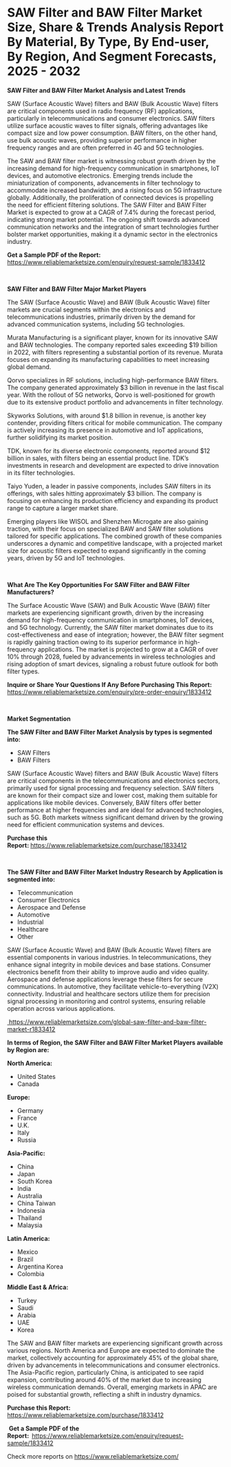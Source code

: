 <p><h1>SAW Filter and BAW Filter Market Size, Share & Trends Analysis Report By Material, By Type, By End-user, By Region, And Segment Forecasts, 2025 - 2032</h1></p><p><strong>SAW Filter and BAW Filter Market Analysis and Latest Trends</strong></p>
<p><p>SAW (Surface Acoustic Wave) filters and BAW (Bulk Acoustic Wave) filters are critical components used in radio frequency (RF) applications, particularly in telecommunications and consumer electronics. SAW filters utilize surface acoustic waves to filter signals, offering advantages like compact size and low power consumption. BAW filters, on the other hand, use bulk acoustic waves, providing superior performance in higher frequency ranges and are often preferred in 4G and 5G technologies.</p><p>The SAW and BAW filter market is witnessing robust growth driven by the increasing demand for high-frequency communication in smartphones, IoT devices, and automotive electronics. Emerging trends include the miniaturization of components, advancements in filter technology to accommodate increased bandwidth, and a rising focus on 5G infrastructure globally. Additionally, the proliferation of connected devices is propelling the need for efficient filtering solutions. The SAW Filter and BAW Filter Market is expected to grow at a CAGR of 7.4% during the forecast period, indicating strong market potential. The ongoing shift towards advanced communication networks and the integration of smart technologies further bolster market opportunities, making it a dynamic sector in the electronics industry.</p></p>
<p><strong>Get a Sample PDF of the Report:&nbsp;</strong> <a href="https://www.reliablemarketsize.com/enquiry/request-sample/1833412?utm_campaign=2337&utm_medium=2&utm_source=Github&utm_content=ia&utm_term=26032025&utm_id=saw-filter-and-baw-filter">https://www.reliablemarketsize.com/enquiry/request-sample/1833412</a></p>
<p>&nbsp;</p>
<p><strong>SAW Filter and BAW Filter Major Market Players</strong></p>
<p><p>The SAW (Surface Acoustic Wave) and BAW (Bulk Acoustic Wave) filter markets are crucial segments within the electronics and telecommunications industries, primarily driven by the demand for advanced communication systems, including 5G technologies.</p><p>Murata Manufacturing is a significant player, known for its innovative SAW and BAW technologies. The company reported sales exceeding $19 billion in 2022, with filters representing a substantial portion of its revenue. Murata focuses on expanding its manufacturing capabilities to meet increasing global demand.</p><p>Qorvo specializes in RF solutions, including high-performance BAW filters. The company generated approximately $3 billion in revenue in the last fiscal year. With the rollout of 5G networks, Qorvo is well-positioned for growth due to its extensive product portfolio and advancements in filter technology.</p><p>Skyworks Solutions, with around $1.8 billion in revenue, is another key contender, providing filters critical for mobile communication. The company is actively increasing its presence in automotive and IoT applications, further solidifying its market position.</p><p>TDK, known for its diverse electronic components, reported around $12 billion in sales, with filters being an essential product line. TDK’s investments in research and development are expected to drive innovation in its filter technologies.</p><p>Taiyo Yuden, a leader in passive components, includes SAW filters in its offerings, with sales hitting approximately $3 billion. The company is focusing on enhancing its production efficiency and expanding its product range to capture a larger market share.</p><p>Emerging players like WISOL and Shenzhen Microgate are also gaining traction, with their focus on specialized BAW and SAW filter solutions tailored for specific applications. The combined growth of these companies underscores a dynamic and competitive landscape, with a projected market size for acoustic filters expected to expand significantly in the coming years, driven by 5G and IoT technologies.</p></p>
<p>&nbsp;</p>
<p><strong>What Are The Key Opportunities For SAW Filter and BAW Filter Manufacturers?</strong></p>
<p><p>The Surface Acoustic Wave (SAW) and Bulk Acoustic Wave (BAW) filter markets are experiencing significant growth, driven by the increasing demand for high-frequency communication in smartphones, IoT devices, and 5G technology. Currently, the SAW filter market dominates due to its cost-effectiveness and ease of integration; however, the BAW filter segment is rapidly gaining traction owing to its superior performance in high-frequency applications. The market is projected to grow at a CAGR of over 10% through 2028, fueled by advancements in wireless technologies and rising adoption of smart devices, signaling a robust future outlook for both filter types.</p></p>
<p><strong>Inquire or Share Your Questions If Any Before Purchasing This Report:</strong> <a href="https://www.reliablemarketsize.com/enquiry/pre-order-enquiry/1833412?utm_campaign=2337&utm_medium=2&utm_source=Github&utm_content=ia&utm_term=26032025&utm_id=saw-filter-and-baw-filter">https://www.reliablemarketsize.com/enquiry/pre-order-enquiry/1833412</a></p>
<p>&nbsp;</p>
<p><strong>Market Segmentation</strong></p>
<p><strong>The SAW Filter and BAW Filter Market Analysis by types is segmented into:</strong></p>
<p><ul><li>SAW Filters</li><li>BAW Filters</li></ul></p>
<p><p>SAW (Surface Acoustic Wave) filters and BAW (Bulk Acoustic Wave) filters are critical components in the telecommunications and electronics sectors, primarily used for signal processing and frequency selection. SAW filters are known for their compact size and lower cost, making them suitable for applications like mobile devices. Conversely, BAW filters offer better performance at higher frequencies and are ideal for advanced technologies, such as 5G. Both markets witness significant demand driven by the growing need for efficient communication systems and devices.</p></p>
<p><strong>Purchase this Report:&nbsp;</strong><a href="https://www.reliablemarketsize.com/purchase/1833412?utm_campaign=2337&utm_medium=2&utm_source=Github&utm_content=ia&utm_term=26032025&utm_id=saw-filter-and-baw-filter">https://www.reliablemarketsize.com/purchase/1833412</a></p>
<p>&nbsp;</p>
<p><strong>The SAW Filter and BAW Filter Market Industry Research by Application is segmented into:</strong></p>
<p><ul><li>Telecommunication</li><li>Consumer Electronics</li><li>Aerospace and Defense</li><li>Automotive</li><li>Industrial</li><li>Healthcare</li><li>Other</li></ul></p>
<p><p>SAW (Surface Acoustic Wave) and BAW (Bulk Acoustic Wave) filters are essential components in various industries. In telecommunications, they enhance signal integrity in mobile devices and base stations. Consumer electronics benefit from their ability to improve audio and video quality. Aerospace and defense applications leverage these filters for secure communications. In automotive, they facilitate vehicle-to-everything (V2X) connectivity. Industrial and healthcare sectors utilize them for precision signal processing in monitoring and control systems, ensuring reliable operation across various applications.</p></p>
<p><a href="https://www.reliablemarketsize.com/global-saw-filter-and-baw-filter-market-r1833412?utm_campaign=2337&utm_medium=2&utm_source=Github&utm_content=ia&utm_term=26032025&utm_id=saw-filter-and-baw-filter">&nbsp;https://www.reliablemarketsize.com/global-saw-filter-and-baw-filter-market-r1833412</a></p>
<p><strong>In terms of Region, the SAW Filter and BAW Filter Market Players available by Region are:</strong></p>
<p>
    <p> <strong> North America: </strong>
        <ul>
            <li>United States</li>
            <li>Canada</li>
        </ul>
        </p> 
    <p> <strong> Europe: </strong>
        <ul>
            <li>Germany</li>
            <li>France</li>
            <li>U.K.</li>
            <li>Italy</li>
            <li>Russia</li>
        </ul>
        </p> 
    <p> <strong> Asia-Pacific: </strong>
        <ul>
            <li>China</li>
            <li>Japan</li>
            <li>South Korea</li>
            <li>India</li>
            <li>Australia</li>
            <li>China Taiwan</li>
            <li>Indonesia</li>
            <li>Thailand</li>
            <li>Malaysia</li>
        </ul>
        </p> 
    <p> <strong> Latin America: </strong>
        <ul>
            <li>Mexico</li>
            <li>Brazil</li>
            <li>Argentina Korea</li>
            <li>Colombia</li>
        </ul>
        </p> 
    <p> <strong> Middle East & Africa: </strong>
        <ul>
            <li>Turkey</li>
            <li>Saudi</li>
            <li>Arabia</li>
            <li>UAE</li>
            <li>Korea</li>
        </ul>
    </p>
    </p>
<p><p>The SAW and BAW filter markets are experiencing significant growth across various regions. North America and Europe are expected to dominate the market, collectively accounting for approximately 45% of the global share, driven by advancements in telecommunications and consumer electronics. The Asia-Pacific region, particularly China, is anticipated to see rapid expansion, contributing around 40% of the market due to increasing wireless communication demands. Overall, emerging markets in APAC are poised for substantial growth, reflecting a shift in industry dynamics.</p></p>
<p><strong>Purchase this Report: </strong><a href="https://www.reliablemarketsize.com/purchase/1833412?utm_campaign=2337&utm_medium=2&utm_source=Github&utm_content=ia&utm_term=26032025&utm_id=saw-filter-and-baw-filter">https://www.reliablemarketsize.com/purchase/1833412</a></p>
<p>&nbsp;<strong>Get a Sample PDF of the Report:&nbsp;&nbsp;</strong><a href="https://www.reliablemarketsize.com/enquiry/request-sample/1833412?utm_campaign=2337&utm_medium=2&utm_source=Github&utm_content=ia&utm_term=26032025&utm_id=saw-filter-and-baw-filter">https://www.reliablemarketsize.com/enquiry/request-sample/1833412</a></p>
<p><strong></strong></p>
<p>Check more reports on <a href="https://www.reliablemarketsize.com/?utm_campaign=2337&utm_medium=2&utm_source=Github&utm_content=ia&utm_term=26032025&utm_id=saw-filter-and-baw-filter">https://www.reliablemarketsize.com/</a></p>